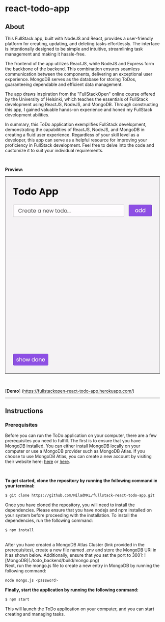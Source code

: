 # react-todo-app

## About
This FullStack app, built with NodeJS and React, provides a user-friendly platform for creating, updating, and deleting tasks effortlessly. The interface is intentionally designed to be simple and intuitive, streamlining task management and making it hassle-free.

The frontend of the app utilizes ReactJS, while NodeJS and Express form the backbone of the backend. This combination ensures seamless communication between the components, delivering an exceptional user experience. MongoDB serves as the database for storing ToDos, guaranteeing dependable and efficient data management.

The app draws inspiration from the "FullStackOpen" online course offered by the University of Helsinki, which teaches the essentials of FullStack development using ReactJS, NodeJS, and MongoDB. Through constructing this app, I gained valuable hands-on experience and honed my FullStack development abilities.

In summary, this ToDo application exemplifies FullStack development, demonstrating the capabilities of ReactJS, NodeJS, and MongoDB in creating a fluid user experience. Regardless of your skill level as a developer, this app can serve as a helpful resource for improving your proficiency in FullStack development. Feel free to delve into the code and customize it to suit your individual requirements.

<br>

**Preview:**

![App preview](./todo_backend/build/TodoApp.gif)

<br>

[**Demo**] (https://fullstackopen-react-todo-app.herokuapp.com/)

---

## Instructions

### Prerequisites

Before you can run the ToDo application on your computer, there are a few prerequisites you need to fulfill. The first is to ensure that you have MongoDB installed. You can either install MongoDB locally on your computer or use a MongoDB provider such as MongoDB Atlas. If you choose to use MongoDB Atlas, you can create a new account by visiting their website here: [here](https://www.mongodb.com/basics/clusters/mongodb-cluster-setup) or [here](https://www.makeuseof.com/mongodb-cluster-cloud-free-setup/).

<br>

**To get started, clone the repository by running the following command in your terminal:**

```bash
$ git clone https://github.com/MiladMKL/fullstack-react-todo-app.git
```

Once you have cloned the repository, you will need to install the dependencies. Please ensure that you have nodejs and npm installed on your system before proceeding with the installation. To install the dependencies, run the following command:

```bash
$ npm install
```

<br>
After you have created a MongoDB Atlas Cluster (link provided in the prerequisites), create a new file named .env and store the MongoDB URI in it as shown below. Additionally, ensure that you set the port to 3001:
![MongoDB](./todo_backend/build/mongo.png)

<br>
Next, run the mongo.js file to create a new entry in MongoDB by running the following command:

```bash
node mongo.js <password>
```

**Finally, start the application by running the following command:**

```bash
$ npm start
```

This will launch the ToDo application on your computer, and you can start creating and managing tasks.
